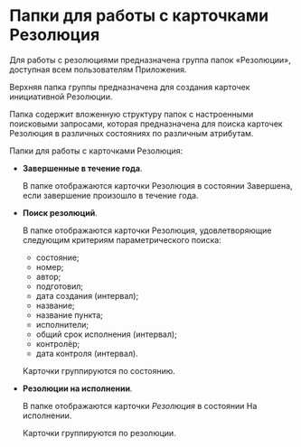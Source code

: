 # Папки для работы с карточками Резолюция

Для работы с резолюциями предназначена группа папок «Резолюции», доступная всем пользователям Приложения.

Верхняя папка группы предназначена для создания карточек инициативной Резолюции.

Папка содержит вложенную структуру папок с настроенными поисковыми запросами, которая предназначена для поиска карточек Резолюция в различных состояниях по различным атрибутам.

Папки для работы с карточками Резолюция:

- **Завершенные в течение года**.

  В папке отображаются карточки Резолюция в состоянии Завершена, если завершение произошло в течение года.

- **Поиск резолюций**.

  В папке отображаются карточки Резолюция, удовлетворяющие следующим критериям параметрического поиска:

  - состояние;
  - номер;
  - автор;
  - подготовил;
  - дата создания (интервал);
  - название;
  - название пункта;
  - исполнители;
  - общий срок исполнения (интервал);
  - контролёр;
  - дата контроля (интервал).

  Карточки группируются по состоянию.

- **Резолюции на исполнении**.

  В папке отображаются карточки *Резолюция* в состоянии На исполнении.

  Карточки группируются по резолюции.